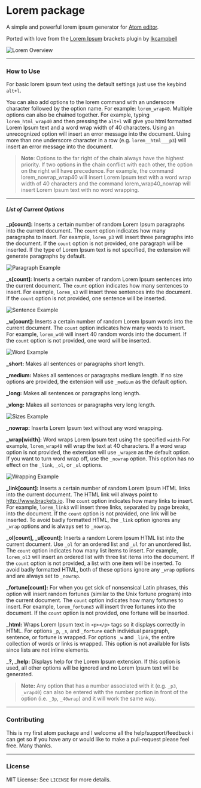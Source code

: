 # Lorem package

A simple and powerful lorem ipsum generator for [Atom editor][atom].

Ported with love from the [Lorem Ipsum][git-repo:brackets-lorem-ipsum] brackets plugin by [lkcampbell][git:lkcampbell]

![Lorem Overview](https://github.com/shillingp/atom-lorem/blob/master/resources/images/lorem-overview.gif?raw=true)


---

### How to Use
For basic lorem ipsum text using the default settings just use the keybind `alt+l`.

You can also add options to the lorem command with an underscore character followed by the option name. For example: `lorem_wrap40`. Multiple options can also be chained together. For example, typing `lorem_html_wrap40` and then pressing the `alt+l` will give you html formatted Lorem Ipsum text and a word wrap width of 40 characters. Using an unrecognized option will insert an error message into the document. Using more than one underscore character in a row (e.g. `lorem__html___p3`) will insert an error message into the document.

> **Note**: Options to the far right of the chain always have the highest priority. If two options in the chain conflict with each other, the option on the right will have precedence. For example, the command lorem_nowrap_wrap40 will insert Lorem Ipsum text with a word wrap width of 40 characters and the command lorem_wrap40_nowrap will insert Lorem Ipsum text with no word wrapping.

---

##### List of Current Options
**_p[count]:** Inserts a certain number of random Lorem Ipsum paragraphs into
the current document. The `count` option indicates how many paragraphs to insert.
For example, `lorem_p3` will insert three paragraphs into the document.
If the `count` option is not provided, one paragraph will be inserted.
If the type of Lorem Ipsum text is not specified, the extension will generate
paragraphs by default.

![Paragraph Example](https://github.com/shillingp/atom-lorem/blob/master/resources/images/lorem-p.gif?raw=true)

**_s[count]:** Inserts a certain number of random Lorem Ipsum sentences into
the current document. The `count` option indicates how many sentences to insert.
For example, `lorem_s3` will insert three sentences into the document.
If the `count` option is not provided, one sentence will be inserted.

![Sentence Example](https://github.com/shillingp/atom-lorem/blob/master/resources/images/lorem-s.gif?raw=true)

**_w[count]:** Inserts a certain number of random Lorem Ipsum words into the
current document. The `count` option indicates how many words to insert.
For example, `lorem_w40` will insert 40 random words into the document.
If the `count` option is not provided, one word will be inserted.

![Word Example](https://github.com/shillingp/atom-lorem/blob/master/resources/images/lorem-w.gif?raw=true)

**_short:** Makes all sentences or paragraphs short length.

**_medium:** Makes all sentences or paragraphs medium length.
If no size options are provided, the extension will use `_medium`
as the default option.

**_long:** Makes all sentences or paragraphs long length.

**_vlong:** Makes all sentences or paragraphs very long length.

![Sizes Example](https://github.com/shillingp/atom-lorem/blob/master/resources/images/lorem-sizes.gif?raw=true)

**_nowrap:** Inserts Lorem Ipsum text without any word wrapping.

**_wrap[width]:** Word wraps Lorem Ipsum text using the specified `width`
For example, `lorem_wrap40` will wrap the text at 40 characters. If a word wrap
option is not provided, the extension will use `_wrap80` as the default option.
If you want to turn word wrap off, use the `_nowrap` option.  This option has
no effect on the `_link`, `_ol`, or `_ul` options.

![Wrapping Example](https://github.com/shillingp/atom-lorem/blob/master/resources/images/lorem-wraps.gif?raw=true)

**_link[count]:** Inserts a certain number of random Lorem Ipsum HTML links into
the current document. The HTML link will always point to http://www.brackets.io.
The `count` option indicates how many links to insert. For example, `lorem_link3`
will insert three links, separated by page breaks, into the document. If the
`count` option is not provided, one link will be inserted. To avoid badly
formatted HTML, the `_link` option ignores any `_wrap` options and is always
set to `_nowrap`.

**_ol[count], _ul[count]:** Inserts a random Lorem Ipsum HTML list into
the current document. Use `_ol` for an ordered list and `_ul` for an unordered
list. The `count` option indicates how many list items to insert. For example,
`lorem_ol3` will insert an ordered list with three list items into the document.
If the `count` option is not provided, a list with one item will be inserted.
To avoid badly formatted HTML, both of these options ignore any `_wrap` options
and are always set to `_nowrap`.

**_fortune[count]:** For when you get sick of nonsensical Latin phrases, this
option will insert random fortunes (similar to the Unix fortune program) into
the current document.  The `count` option indicates how many fortunes to insert.
For example, `lorem_fortune3` will insert three fortunes into the document. If
the `count` option is not provided, one fortune will be inserted.

**_html:** Wraps Lorem Ipsum text in `<p></p>` tags so it displays correctly in
HTML. For options `_p`, `_s`, and `_fortune` each individual paragraph, sentence,
or fortune is wrapped. For options `_w` and `_link`, the entire collection of
words or links is wrapped. This option is not available for lists since lists
are not inline elements.

**_?, _help:** Displays help for the Lorem Ipsum extension.  If this option is used,
all other options will be ignored and no Lorem Ipsum text will be generated.

> **Note:** Any option that has a number associated with it (e.g. `_p3`, `_wrap40`)
can also be entered with the number portion in front of the option
(i.e. `_3p`, `_40wrap`) and it will work the same way.

---

### Contributing
This is my first atom package and I welcome all the help/support/feedback i can get so if you have any or would like to make a pull-request please feel free. Many thanks.

---

### License
MIT License: See `LICENSE` for more details.

[atom]: https://atom.io
[git:lkcampbell]: https://github.com/lkcampbell
[git-repo:brackets-lorem-ipsum]: https://github.com/lkcampbell/brackets-lorem-ipsum
